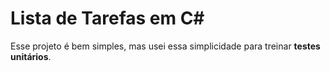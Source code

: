 # Lista de Tarefas em C#

Esse projeto é bem simples, mas usei essa simplicidade para treinar **testes unitários**.

